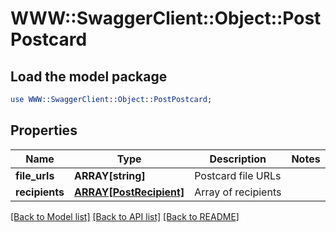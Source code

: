 # WWW::SwaggerClient::Object::PostPostcard

## Load the model package
```perl
use WWW::SwaggerClient::Object::PostPostcard;
```

## Properties
Name | Type | Description | Notes
------------ | ------------- | ------------- | -------------
**file_urls** | **ARRAY[string]** | Postcard file URLs | 
**recipients** | [**ARRAY[PostRecipient]**](PostRecipient.md) | Array of recipients | 

[[Back to Model list]](../README.md#documentation-for-models) [[Back to API list]](../README.md#documentation-for-api-endpoints) [[Back to README]](../README.md)



